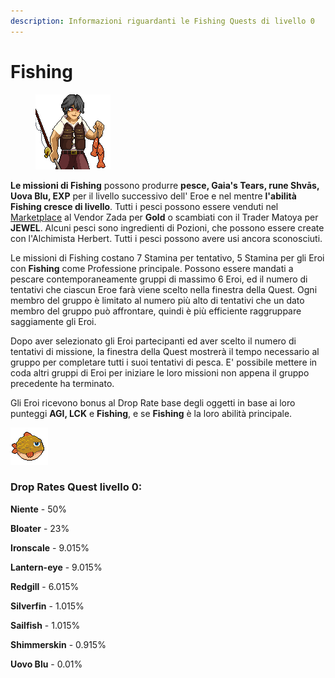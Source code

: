 ```yaml
---
description: Informazioni riguardanti le Fishing Quests di livello 0
---
```


# Fishing

<figure><img src="../../../.gitbook/assets/image (3).png" alt=""><figcaption></figcaption></figure>

**Le missioni di Fishing** possono produrre **pesce, Gaia's Tears, rune Shvās, Uova Blu, EXP** per il livello successivo dell' Eroe e nel mentre **l'abilità Fishing cresce di livello**. Tutti i pesci possono essere venduti nel [Marketplace](../marketplace.md) al Vendor Zada ​​per **Gold** o scambiati con il Trader Matoya per **JEWEL**. Alcuni pesci sono ingredienti di Pozioni, che possono essere create con l'Alchimista Herbert. Tutti i pesci possono avere usi ancora sconosciuti.

Le missioni di Fishing costano 7 Stamina per tentativo, 5 Stamina per gli Eroi con **Fishing** come Professione principale. Possono essere mandati a pescare contemporaneamente gruppi di massimo 6 Eroi, ed il numero di tentativi che ciascun Eroe farà viene scelto nella finestra della Quest. Ogni membro del gruppo è limitato al numero più alto di tentativi che un dato membro del gruppo può affrontare, quindi è più efficiente raggruppare saggiamente gli Eroi.

Dopo aver selezionato gli Eroi partecipanti ed aver scelto il numero di tentativi di missione, la finestra della Quest mostrerà il tempo necessario al gruppo per completare tutti i suoi tentativi di pesca. E' possibile mettere in coda altri gruppi di Eroi per iniziare le loro missioni non appena il gruppo precedente ha terminato.

Gli Eroi ricevono bonus al Drop Rate base degli oggetti in base ai loro punteggi **AGI, LCK** e **Fishing**, e se **Fishing** è la loro abilità principale.

![](<../../../.gitbook/assets/image (6) (2).png>)

### **Drop Rates Quest livello 0:**

**Niente** - 50%

**Bloater** - 23%

**Ironscale** - 9.015%

**Lantern-eye** - 9.015%

**Redgill** - 6.015%

**Silverfin** - 1.015%

**Sailfish** - 1.015%

**Shimmerskin** - 0.915%

**Uovo Blu** - 0.01%
